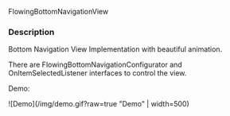 FlowingBottomNavigationView

### Description
Bottom Navigation View Implementation with beautiful animation.

There are FlowingBottomNavigationConfigurator and OnItemSelectedListener interfaces to control
the view.

Demo:

![Demo](/img/demo.gif?raw=true "Demo" | width=500)